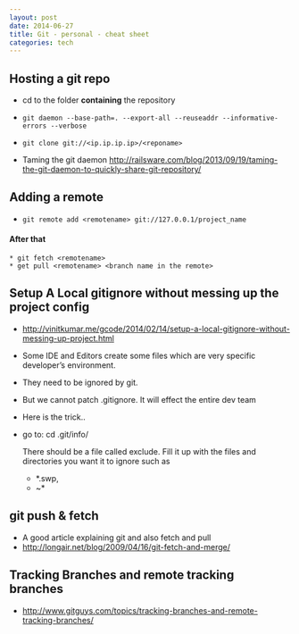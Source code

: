 ```yaml
---
layout: post
date: 2014-06-27
title: Git - personal - cheat sheet
categories: tech
---
```


## Hosting a git repo

* cd to the folder __containing__ the repository
* `git daemon --base-path=. --export-all --reuseaddr --informative-errors --verbose`
* `git clone git://<ip.ip.ip.ip>/<reponame>`

* Taming the git daemon <http://railsware.com/blog/2013/09/19/taming-the-git-daemon-to-quickly-share-git-repository/>

## Adding a remote

* `git remote add <remotename> git://127.0.0.1/project_name`

#### After that
    * git fetch <remotename>
    * get pull <remotename> <branch name in the remote>

## Setup A Local gitignore without messing up the project config

* <http://vinitkumar.me/gcode/2014/02/14/setup-a-local-gitignore-without-messing-up-project.html>

* Some IDE and Editors create some files which are very specific developer’s environment.
* They need to be ignored by git.
* But we cannot patch .gitignore. It will effect the entire dev team
* Here is the trick..
* go to: cd .git/info/

    There should be a file called exclude.
    Fill it up with the files and directories you want it to ignore
    such as 

    * *.swp, 
    * ~*


## git push & fetch

* A good article explaining git and also fetch and pull
* <http://longair.net/blog/2009/04/16/git-fetch-and-merge/>

## Tracking Branches and remote tracking branches

* <http://www.gitguys.com/topics/tracking-branches-and-remote-tracking-branches/>
